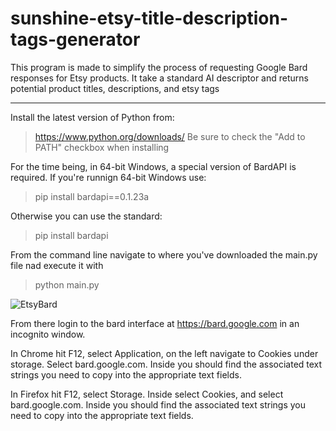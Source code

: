 # sunshine-etsy-title-description-tags-generator
This program is made to simplify the process of requesting Google Bard responses for Etsy products. It take a standard AI descriptor and returns potential product titles, descriptions, and etsy tags

---------------------------------------------------------

Install the latest version of Python from:
>https://www.python.org/downloads/
Be sure to check the "Add to PATH" checkbox when installing

For the time being, in 64-bit Windows, a special version of BardAPI is required. If you're runnign 64-bit Windows use: 
>pip install bardapi==0.1.23a

Otherwise you can use the standard:
>pip install bardapi

From the command line navigate to where you've downloaded the main.py file nad execute it with 
>python main.py

![EtsyBard](https://github.com/sunshine-cid/sunshine-etsy-title-description-tags-generator/assets/7285352/3f45cfe2-bab8-4683-bf19-eaf6c53e842d)

From there login to the bard interface at https://bard.google.com in an incognito window.

In Chrome hit F12, select Application, on the left navigate to Cookies under storage. Select bard.google.com. Inside you should find the associated text strings you need to copy into the appropriate text fields.

In Firefox hit F12, select Storage. Inside select Cookies, and select bard.google.com. Inside you should find the associated text strings you need to copy into the appropriate text fields.
